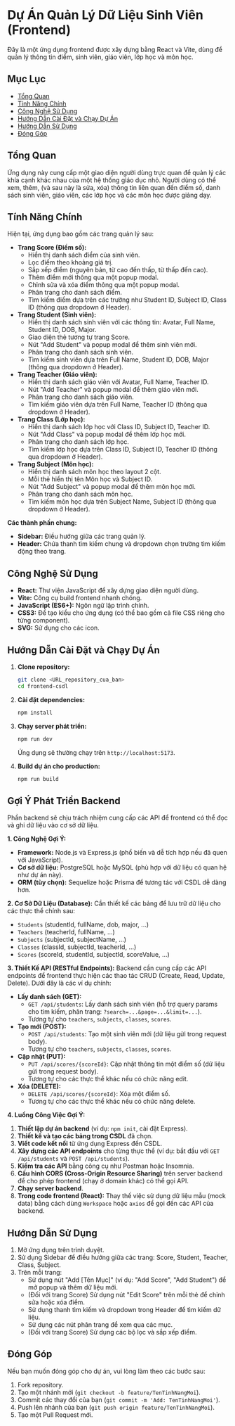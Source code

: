 # Dự Án Quản Lý Dữ Liệu Sinh Viên (Frontend)

Đây là một ứng dụng frontend được xây dựng bằng React và Vite, dùng để quản lý thông tin điểm, sinh viên, giáo viên, lớp học và môn học.

## Mục Lục

- [Tổng Quan](#tổng-quan)
- [Tính Năng Chính](#tính-năng-chính)
- [Công Nghệ Sử Dụng](#công-nghệ-sử-dụng)
- [Hướng Dẫn Cài Đặt và Chạy Dự Án](#hướng-dẫn-cài-đặt-và-chạy-dự-án)
- [Hướng Dẫn Sử Dụng](#hướng-dẫn-sử-dụng)
- [Đóng Góp](#đóng-góp)

## Tổng Quan

Ứng dụng này cung cấp một giao diện người dùng trực quan để quản lý các khía cạnh khác nhau của một hệ thống giáo dục nhỏ. Người dùng có thể xem, thêm, (và sau này là sửa, xóa) thông tin liên quan đến điểm số, danh sách sinh viên, giáo viên, các lớp học và các môn học được giảng dạy.

## Tính Năng Chính

Hiện tại, ứng dụng bao gồm các trang quản lý sau:

* **Trang Score (Điểm số):**
    * Hiển thị danh sách điểm của sinh viên.
    * Lọc điểm theo khoảng giá trị.
    * Sắp xếp điểm (nguyên bản, từ cao đến thấp, từ thấp đến cao).
    * Thêm điểm mới thông qua một popup modal.
    * Chỉnh sửa và xóa điểm thông qua một popup modal.
    * Phân trang cho danh sách điểm.
    * Tìm kiếm điểm dựa trên các trường như Student ID, Subject ID, Class ID (thông qua dropdown ở Header).
* **Trang Student (Sinh viên):**
    * Hiển thị danh sách sinh viên với các thông tin: Avatar, Full Name, Student ID, DOB, Major.
    * Giao diện thẻ tương tự trang Score.
    * Nút "Add Student" và popup modal để thêm sinh viên mới.
    * Phân trang cho danh sách sinh viên.
    * Tìm kiếm sinh viên dựa trên Full Name, Student ID, DOB, Major (thông qua dropdown ở Header).
* **Trang Teacher (Giáo viên):**
    * Hiển thị danh sách giáo viên với Avatar, Full Name, Teacher ID.
    * Nút "Add Teacher" và popup modal để thêm giáo viên mới.
    * Phân trang cho danh sách giáo viên.
    * Tìm kiếm giáo viên dựa trên Full Name, Teacher ID (thông qua dropdown ở Header).
* **Trang Class (Lớp học):**
    * Hiển thị danh sách lớp học với Class ID, Subject ID, Teacher ID.
    * Nút "Add Class" và popup modal để thêm lớp học mới.
    * Phân trang cho danh sách lớp học.
    * Tìm kiếm lớp học dựa trên Class ID, Subject ID, Teacher ID (thông qua dropdown ở Header).
* **Trang Subject (Môn học):**
    * Hiển thị danh sách môn học theo layout 2 cột.
    * Mỗi thẻ hiển thị tên Môn học và Subject ID.
    * Nút "Add Subject" và popup modal để thêm môn học mới.
    * Phân trang cho danh sách môn học.
    * Tìm kiếm môn học dựa trên Subject Name, Subject ID (thông qua dropdown ở Header).

**Các thành phần chung:**

* **Sidebar:** Điều hướng giữa các trang quản lý.
* **Header:** Chứa thanh tìm kiếm chung và dropdown chọn trường tìm kiếm động theo trang.

## Công Nghệ Sử Dụng

* **React:** Thư viện JavaScript để xây dựng giao diện người dùng.
* **Vite:** Công cụ build frontend nhanh chóng.
* **JavaScript (ES6+):** Ngôn ngữ lập trình chính.
* **CSS3:** Để tạo kiểu cho ứng dụng (có thể bao gồm cả file CSS riêng cho từng component).
* **SVG:** Sử dụng cho các icon.

## Hướng Dẫn Cài Đặt và Chạy Dự Án

1.  **Clone repository:**
    ```bash
    git clone <URL_repository_cua_ban>
    cd frontend-csdl
    ```

2.  **Cài đặt dependencies:**
    ```bash
    npm install
    ```

3.  **Chạy server phát triển:**
    ```bash
    npm run dev
    ```
    Ứng dụng sẽ thường chạy trên `http://localhost:5173`.

4.  **Build dự án cho production:**
    ```bash
    npm run build
    ```

## Gợi Ý Phát Triển Backend

Phần backend sẽ chịu trách nhiệm cung cấp các API để frontend có thể đọc và ghi dữ liệu vào cơ sở dữ liệu.

**1. Công Nghệ Gợi Ý:**
* **Framework:** Node.js và Express.js (phổ biến và dễ tích hợp nếu đã quen với JavaScript).
* **Cơ sở dữ liệu:** PostgreSQL hoặc MySQL (phù hợp với dữ liệu có quan hệ như dự án này).
* **ORM (tùy chọn):** Sequelize hoặc Prisma để tương tác với CSDL dễ dàng hơn.

**2. Cơ Sở Dữ Liệu (Database):**
Cần thiết kế các bảng để lưu trữ dữ liệu cho các thực thể chính sau:
* `Students` (studentId, fullName, dob, major, ...)
* `Teachers` (teacherId, fullName, ...)
* `Subjects` (subjectId, subjectName, ...)
* `Classes` (classId, subjectId, teacherId, ...)
* `Scores` (scoreId, studentId, subjectId, scoreValue, ...)

**3. Thiết Kế API (RESTful Endpoints):**
Backend cần cung cấp các API endpoints để frontend thực hiện các thao tác CRUD (Create, Read, Update, Delete). Dưới đây là các ví dụ chính:

* **Lấy danh sách (GET):**
    * `GET /api/students`: Lấy danh sách sinh viên (hỗ trợ query params cho tìm kiếm, phân trang: `?search=...&page=...&limit=...`).
    * Tương tự cho `teachers`, `subjects`, `classes`, `scores`.
* **Tạo mới (POST):**
    * `POST /api/students`: Tạo một sinh viên mới (dữ liệu gửi trong request body).
    * Tương tự cho `teachers`, `subjects`, `classes`, `scores`.
* **Cập nhật (PUT):**
    * `PUT /api/scores/{scoreId}`: Cập nhật thông tin một điểm số (dữ liệu gửi trong request body).
    * Tương tự cho các thực thể khác nếu có chức năng edit.
* **Xóa (DELETE):**
    * `DELETE /api/scores/{scoreId}`: Xóa một điểm số.
    * Tương tự cho các thực thể khác nếu có chức năng delete.

**4. Luồng Công Việc Gợi Ý:**

1.  **Thiết lập dự án backend** (ví dụ: `npm init`, cài đặt Express).
2.  **Thiết kế và tạo các bảng trong CSDL** đã chọn.
3.  **Viết code kết nối** từ ứng dụng Express đến CSDL.
4.  **Xây dựng các API endpoints** cho từng thực thể (ví dụ: bắt đầu với `GET /api/students` và `POST /api/students`).
5.  **Kiểm tra các API** bằng công cụ như Postman hoặc Insomnia.
6.  **Cấu hình CORS (Cross-Origin Resource Sharing)** trên server backend để cho phép frontend (chạy ở domain khác) có thể gọi API.
7.  **Chạy server backend**.
8.  **Trong code frontend (React):** Thay thế việc sử dụng dữ liệu mẫu (mock data) bằng cách dùng `Workspace` hoặc `axios` để gọi đến các API của backend.

## Hướng Dẫn Sử Dụng

1.  Mở ứng dụng trên trình duyệt.
2.  Sử dụng Sidebar để điều hướng giữa các trang: Score, Student, Teacher, Class, Subject.
3.  Trên mỗi trang:
    * Sử dụng nút "Add [Tên Mục]" (ví dụ: "Add Score", "Add Student") để mở popup và thêm dữ liệu mới.
    * (Đối với trang Score) Sử dụng nút "Edit Score" trên mỗi thẻ để chỉnh sửa hoặc xóa điểm.
    * Sử dụng thanh tìm kiếm và dropdown trong Header để tìm kiếm dữ liệu.
    * Sử dụng các nút phân trang để xem qua các mục.
    * (Đối với trang Score) Sử dụng các bộ lọc và sắp xếp điểm.

## Đóng Góp

Nếu bạn muốn đóng góp cho dự án, vui lòng làm theo các bước sau:
1.  Fork repository.
2.  Tạo một nhánh mới (`git checkout -b feature/TenTinhNangMoi`).
3.  Commit các thay đổi của bạn (`git commit -m 'Add: TenTinhNangMoi'`).
4.  Push lên nhánh của bạn (`git push origin feature/TenTinhNangMoi`).
5.  Tạo một Pull Request mới.